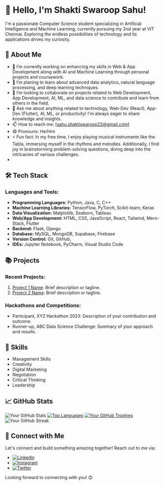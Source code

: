 # 👋 Hello, I'm Shakti Swaroop Sahu!

I'm a passionate Computer Science student specializing in Artificial Intelligence and Machine Learning, currently pursuing my 2nd year at VIT Chennai. Exploring the endless possibilities of technology and its applications drives my curiosity.

## 🚀 About Me

- 🔭 I’m currently working on enhancing my skills in Web & App Development along with AI and Machine Learning through personal projects and coursework.
- 🌱 I’m planing to learn about advanced data analytics, natural language processing, and deep learning techniques.
- 👯 I’m looking to collaborate on projects related to Web Development, App Development, AI, ML, and data science to contribute and learn from others in the field.
- 💬 Ask me about anything related to technology, Web-Dev (React), App-Dev (Flutter), AI, ML, or productivity! I'm always eager to share knowledge and insights.
- 📫 How to reach me: [sahu.shaktiswaroop22@gmail.com]
- 😄 Pronouns: He/Him
- ⚡ Fun fact: In my free time, I enjoy playing musical instruments like the Tabla, immersing myself in the rhythms and melodies. Additionally, I find joy in brainstorming problem-solving questions, diving deep into the intricacies of various challenges.
- 
## 🛠️ Tech Stack

### Languages and Tools:
- **Programming Languages:** Python, Java, C, C++
- **Machine Learning Libraries:** TensorFlow, PyTorch, Scikit-learn, Keras
- **Data Visualization:** Matplotlib, Seaborn, Tableau
- **Web/App Development:** HTML, CSS, JavaScript, React, Tailwind, Mern-Stack, Flutter
- **Backend:** Flask, Django
- **Database:** MySQL, MongoDB, Supabase, Firebase
- **Version Control:** Git, GitHub,
- **IDEs:** Jupyter Notebook, PyCharm, Visual Studio Code

## 📚 Projects

### Recent Projects:
1. [Project 1 Name](link-to-project-1): Brief description or tagline.
2. [Project 2 Name](link-to-project-2): Brief description or tagline.

### Hackathons and Competitions:
- Participant, XYZ Hackathon 2023: Description of your contribution and outcome.
- Runner-up, ABC Data Science Challenge: Summary of your approach and results.

## 📝 Skills

- Management Skills
- Creativity
- Digital Marketing
- Negotiation
- Critical Thinking
- Leadership


## 📈 GitHub Stats

![Your GitHub Stats](https://github-readme-stats.vercel.app/api?username=prosws2210&show_icons=true&theme=radical&hide_rank=false&count_private=true)
[![Top Languages](https://github-readme-stats.vercel.app/api/top-langs/?username=prosws2210&layout=compact)](https://github.com/prosws2210)
[![Your GitHub Trophies](https://github-profile-trophy.vercel.app/?username=prosws2210&theme=dracula)](https://github.com/prosws2210)
![Your GitHub Streak](https://github-readme-streak-stats.herokuapp.com/?user=prosws2210)


## 🤝 Connect with Me

Let's connect and build something amazing together! Reach out to me via:

- [![LinkedIn](https://img.shields.io/badge/-yourname-blue?style=flat-square&logo=linkedin&logoColor=white&link=https://www.linkedin.com/in/prosws2210/)](https://www.linkedin.com/in/prosws2210/)
- [![Instagram](https://img.shields.io/badge/-prosws2210-%23E4405F?style=flat-square&logo=instagram&logoColor=white)](https://www.instagram.com/prosws2210)
- [![Twitter](https://img.shields.io/twitter/follow/prosws2210?style=social)](https://twitter.com/prosws2210)


Looking forward to connecting with you! 😊
